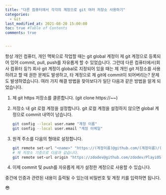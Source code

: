 ```yaml
---
title: "다른 컴퓨터에서 각각의 계정으로 git 여러 저장소 사용하기"
categories:
  - Git
last_modified_at: 2021-08-20 15:00:00
toc: true #Table of Contents
comments: true


---
```


항상 개인 컴퓨터, 개인 맥북으로 작업할 때는 git global 계정이 제 git 계정으로 등록되어 있어 commit, pull, push를 자유롭게 할 수 있었습니다. 그런데 다른 컴퓨터에서(회사 컴퓨터 등?) 회사 git 계정이 global로 지정되어 있을 때는 제 개인 git 저장소를 사용하려고 할 때 권한 문제도 발생하고, 타 계정으로 제 git에 commit이 되어버리는? 문제도 발생하였습니다. 여러 가지 해결 방법을 찾아보다가 일단 다음과 같은 방법을 알게 되었습니다.

1.   제 git https 저장소를 클론합니다. (git clone https://~~)

2.   저장소 내 git 로컬 계정을 설정합니다. git 로컬 계정을 설정하지 않으면 global 계정으로 commit 내역이 남습니다.

     ```bash
     git config --local user.name "계정 이름"
     git config --local user.email "계정 이메일"
     ```

3.   원격 주소를 다음의 형태로 설정합니다.

     ```bash
     git remote set-url "<name>" "https://(계정이름)@github.com/(계정이름)/(저장소경로)"
     # 제 저장소 기준으로 다음과 같습니다.
     git remote set-url origin "https://zdodev@github.com/zdodev/PlayiOS"
     ```

4.   이제 commit 및 push를  자유롭게 제가 설정한 계정으로 사용할 수 있습니다.

중간에 인증과 관련된 내용이 출력될 수 있는데 비밀번호 및 계정 키를 입력하면 됩니다.

😎


